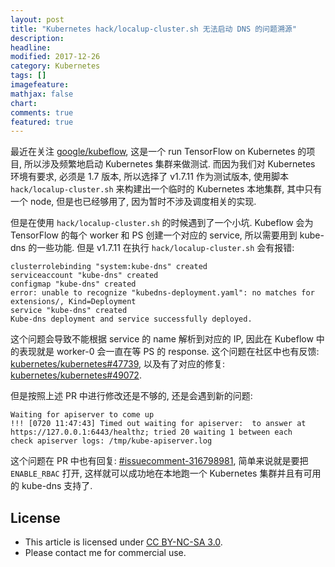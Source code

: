 ```yaml
---
layout: post
title: "Kubernetes hack/localup-cluster.sh 无法启动 DNS 的问题溯源"
description: 
headline:
modified: 2017-12-26
category: Kubernetes
tags: []
imagefeature:
mathjax: false
chart:
comments: true
featured: true
---
```


最近在关注 [google/kubeflow](https://github.com/google/kubeflow), 这是一个 run TensorFlow on Kubernetes 的项目, 所以涉及频繁地启动 Kubernetes 集群来做测试. 而因为我们对 Kubernetes 环境有要求, 必须是 1.7 版本, 所以选择了 v1.7.11 作为测试版本, 使用脚本 `hack/localup-cluster.sh` 来构建出一个临时的 Kubernetes 本地集群, 其中只有一个 node, 但是也已经够用了, 因为暂时不涉及调度相关的实现.

但是在使用 `hack/localup-cluster.sh` 的时候遇到了一个小坑. Kubeflow 会为 TensorFlow 的每个 worker 和 PS 创建一个对应的 service, 所以需要用到 kube-dns 的一些功能. 但是 v1.7.11 在执行 `hack/localup-cluster.sh` 会有报错:

```
clusterrolebinding "system:kube-dns" created
serviceaccount "kube-dns" created
configmap "kube-dns" created
error: unable to recognize "kubedns-deployment.yaml": no matches for extensions/, Kind=Deployment
service "kube-dns" created
Kube-dns deployment and service successfully deployed.
```

这个问题会导致不能根据 service 的 name 解析到对应的 IP, 因此在 Kubeflow 中的表现就是 worker-0 会一直在等 PS 的 response. 这个问题在社区中也有反馈: [kubernetes/kubernetes#47739](https://github.com/kubernetes/kubernetes/issues/47739), 以及有了对应的修复: [kubernetes/kubernetes#49072](https://github.com/kubernetes/kubernetes/pull/49072).

但是按照上述 PR 中进行修改还是不够的, 还是会遇到新的问题:

```
Waiting for apiserver to come up
!!! [0720 11:47:43] Timed out waiting for apiserver:  to answer at https://127.0.0.1:6443/healthz; tried 20 waiting 1 between each
check apiserver logs: /tmp/kube-apiserver.log
```

这个问题在 PR 中也有回复: [#issuecomment-316798981](https://github.com/kubernetes/kubernetes/pull/49072#issuecomment-316798981), 简单来说就是要把 `ENABLE_RBAC` 打开, 这样就可以成功地在本地跑一个 Kubernetes 集群并且有可用的 kube-dns 支持了. 

## License

- This article is licensed under [CC BY-NC-SA 3.0](https://creativecommons.org/licenses/by-nc-sa/3.0/).
- Please contact me for commercial use.
